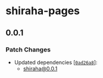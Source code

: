 # shiraha-pages

## 0.0.1

### Patch Changes

- Updated dependencies [[`0ad26a8`](https://github.com/importantimport/shiraha/commit/0ad26a8d9612197f5b9e020f265acf686b57c0d1)]:
  - shiraha@0.0.1
